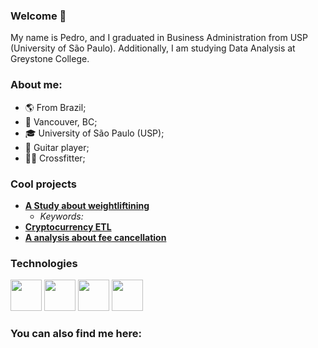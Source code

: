 ### Welcome 👋

My name is Pedro, and I graduated in Business Administration from USP (University of São Paulo). Additionally, I am studying Data Analysis at Greystone College.


### About me:

- :earth_americas: From Brazil;
- :round_pushpin: Vancouver, BC;
- :mortar_board: University of São Paulo (USP);
- :guitar: Guitar player;
- :weight_lifting_man: Crossfitter;
  
### Cool projects

- **[A Study about weightliftining](https://github.com/Iveteras/final-weightlifting)**
  - *Keywords:*
- **[Cryptocurrency ETL](https://github.com/Iveteras/simple_ETL)**
- **[A analysis about fee cancellation](https://github.com/Iveteras/cancellation_analysis)**

### Technologies
<div>
<img height=50 widith=50 src="https://cdn.jsdelivr.net/gh/devicons/devicon@latest/icons/python/python-original.svg" /> 
<img height=50 widith=50 src="https://cdn.jsdelivr.net/gh/devicons/devicon@latest/icons/azuresqldatabase/azuresqldatabase-original.svg" />
<img height=50 widith=50 src="https://powerapps.microsoft.com/images/application-logos/svg/powerbi.svg" />
<img height=50 widith=50 src="https://upload.wikimedia.org/wikipedia/commons/thumb/3/34/Microsoft_Office_Excel_%282019%E2%80%93present%29.svg/512px-Microsoft_Office_Excel_%282019%E2%80%93present%29.svg.png" />
</div>

### You can also find me here:

